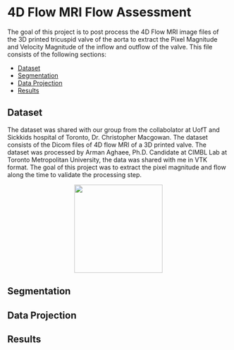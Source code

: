 # 4D Flow MRI Flow Assessment
The goal of this project is to post process the 4D Flow MRI image files of the 3D printed tricuspid valve of the aorta to extract the Pixel Magnitude and Velocity Magnitude of the inflow and outflow of the valve. This file consists of the following sections:

- [Dataset](#dataset)
- [Segmentation](#segmentation)
- [Data Projection](#data-projection)
- [Results](#results)

## Dataset
The dataset was shared with our group from the collabolator at UofT and Sickkids hospital of Toronto, Dr. Christopher Macgowan. The dataset consists of the Dicom files of 4D flow MRI of a 3D printed valve. The dataset was processed by Arman Aghaee, Ph.D. Candidate at CIMBL Lab at Toronto Metropolitan University, the data was shared with me in VTK format. The goal of this project was to extract the pixel magnitude and flow along the time to validate the processing step.

<p align="center">
    <img src="Image/Untitled.gif" width=200/>
</p>

## Segmentation
## Data Projection
## Results
